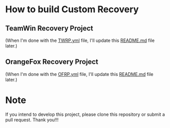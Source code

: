 # How to build Custom Recovery

## TeamWin Recovery Project
(When I'm done with the [TWRP.yml](https://github.com/VThang51/Recovery-Builder-Online/blob/main/.github/workflows/TWRP.yml) file, I'll update this [README.md]() file later.)

## OrangeFox Recovery Project
(When I'm done with the [OFRP.yml](https://github.com/VThang51/Recovery-Builder-Online/blob/main/.github/workflows/OFRP.yml) file, I'll update this [README.md]() file later.)

# Note
If you intend to develop this project, please clone this repository or submit a pull request.
Thank you!!! 
